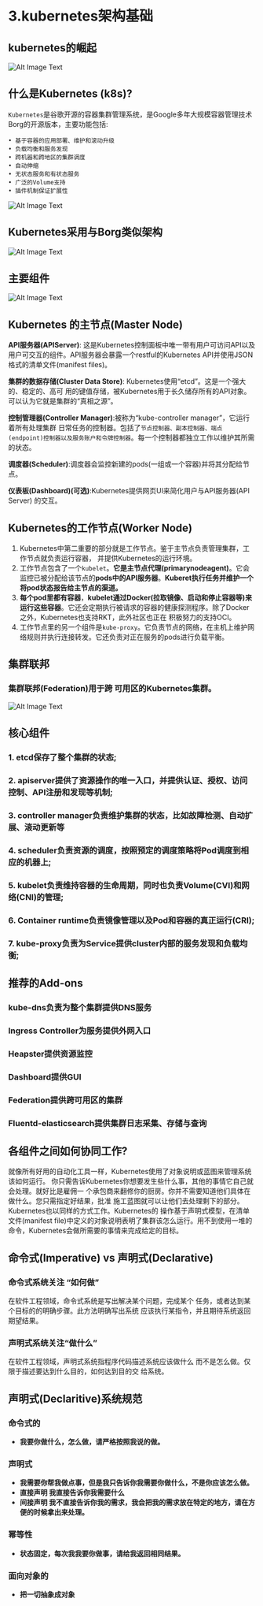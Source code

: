 # 3.kubernetes架构基础

## kubernetes的崛起

![Alt Image Text](images/basic3/1.jpg "Headline image")


## 什么是Kubernetes (k8s)?

`Kubernetes`是谷歌开源的容器集群管理系统，是Google多年大规模容器管理技术 Borg的开源版本，主要功能包括:

```
• 基于容器的应用部署、维护和滚动升级
• 负载均衡和服务发现
• 跨机器和跨地区的集群调度 
• 自动伸缩
• 无状态服务和有状态服务
• 广泛的Volume支持
• 插件机制保证扩展性
```

![Alt Image Text](images/basic3/2.jpg "Headline image")

## Kubernetes采用与Borg类似架构

![Alt Image Text](images/basic3/3.jpg "Headline image")


## 主要组件

![Alt Image Text](images/basic3/4.jpg "Headline image")


## Kubernetes 的主节点(Master Node)

**API服务器(APIServer)**: 这是Kubernetes控制面板中唯一带有用户可访问API以及用户可交互的组件。API服务器会暴露一个restful的Kubernetes API并使用JSON格式的清单文件(manifest files)。

**集群的数据存储(Cluster Data Store)**: Kubernetes使用“etcd”。这是一个强大的、稳定的、高可 用的键值存储，被Kubernetes用于长久储存所有的API对象。可以认为它就是集群的“真相之源”。

**控制管理器(Controller Manager)**:被称为“kube-controller manager”，它运行着所有处理集群 日常任务的控制器。包括了`节点控制器、副本控制器、端点(endpoint)控制器以及服务账户和令牌控制器`。每一个控制器都独立工作以维护其所需的状态。

**调度器(Scheduler)**:调度器会监控新建的pods(一组或一个容器)并将其分配给节点。

**仪表板(Dashboard)(可选)**:Kubernetes提供网页UI来简化用户与API服务器(API Server) 的交互。


## Kubernetes的工作节点(Worker Node)


1. Kubernetes中第二重要的部分就是工作节点。鉴于主节点负责管理集群，工作节点就负责运行容器， 并提供Kubernetes的运行环境。
2. 工作节点包含了一个`kubelet`。**它是主节点代理(primarynodeagent)**。它会监控已被分配给该节点的**pods中的API服务器**。**Kuberet执行任务并维护一个将pod状态报告给主节点的渠道。**
3. **每个pod里都有容器**，**kubelet通过Docker(拉取镜像、启动和停止容器等)来运行这些容器**。它还会定期执行被请求的容器的健康探测程序。除了Docker之外，Kubernetes也支持RKT，此外社区也正在 积极努力的支持OCI。
4. 工作节点里的另一个组件是`kube-proxy`。它负责节点的网络，在主机上维护网络规则并执行连接转发。它还负责对正在服务的pods进行负载平衡。


## 集群联邦

### 集群联邦(Federation)用于跨 可用区的Kubernetes集群。

![Alt Image Text](images/basic3/5.jpg "Headline image")


## 核心组件

### 1. etcd保存了整个集群的状态;
### 2. apiserver提供了资源操作的唯一入口，并提供认证、授权、访问控制、API注册和发现等机制;
### 3. controller manager负责维护集群的状态，比如故障检测、自动扩展、滚动更新等
### 4. scheduler负责资源的调度，按照预定的调度策略将Pod调度到相应的机器上;
### 5. kubelet负责维持容器的生命周期，同时也负责Volume(CVI)和网络(CNI)的管理;
### 6. Container runtime负责镜像管理以及Pod和容器的真正运行(CRI);
### 7. kube-proxy负责为Service提供cluster内部的服务发现和负载均衡;


## 推荐的Add-ons

### kube-dns负责为整个集群提供DNS服务 
### Ingress Controller为服务提供外网入口
### Heapster提供资源监控
### Dashboard提供GUI
### Federation提供跨可用区的集群
### Fluentd-elasticsearch提供集群日志采集、存储与查询


## 各组件之间如何协同工作?

就像所有好用的自动化工具一样，Kubernetes使用了对象说明或蓝图来管理系统该如何运行。 你只需告诉Kubernetes你想要发生些什么事，其他的事情它自己就会处理。就好比是雇佣一 个承包商来翻修你的厨房。你并不需要知道他们具体在做什么。您只需指定好结果，批准 施工蓝图就可以让他们去处理剩下的部分。Kubernetes也以同样的方式工作。Kubernetes的 操作基于声明式模型，在清单文件(manifest file)中定义的对象说明表明了集群该怎么运行。用不到使用一堆的命令，Kubernetes会做所需要的事情来完成给定的目标。

## 命令式(Imperative) vs 声明式(Declarative)

### 命令式系统关注 “如何做”
在软件工程领域，命令式系统是写出解决某个问题，完成某个 任务，或者达到某个目标的的明确步骤。此方法明确写出系统 应该执行某指令，并且期待系统返回期望结果。

### 声明式系统关注“做什么”
在软件工程领域，声明式系统指程序代码描述系统应该做什么 而不是怎么做。仅限于描述要达到什么目的，如何达到目的交 给系统。

## 声明式(Declaritive)系统规范

### 命令式的
* **我要你做什么，怎么做，请严格按照我说的做。**

### 声明式

* **我需要你帮我做点事，但是我只告诉你我需要你做什么，不是你应该怎么做。**
* **直接声明  我直接告诉你我需要什么**
* **间接声明  我不直接告诉你我的需求，我会把我的需求放在特定的地方，请在方便的时候拿出来处理。**

### 幂等性

* **状态固定，每次我我要你做事，请给我返回相同结果。**

### 面向对象的

* **把一切抽象成对象**

